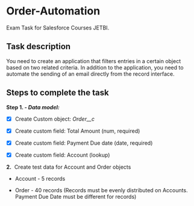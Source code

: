 # Order-Automation
Exam Task for Salesforce Courses JETBI.

## Task description
You need to create an application that filters entries in a certain object based on two related criteria. In addition to the application, you need to automate the sending of an email directly from the record interface.

## Steps to complete the task

**Step 1. - _Data model:_**

- [x] Create Custom object: *Order__c*

- [x] Create custom field: Total Amount (num, required)

- [x] Create custom field: Payment Due date (date, required)

- [x] Create custom field: Account (lookup)

**2.**  Create test data for Account and Order objects

- Account - 5 records

- Order - 40 records (Records must be evenly distributed on Accounts.  Payment Due Date must be different for records)
